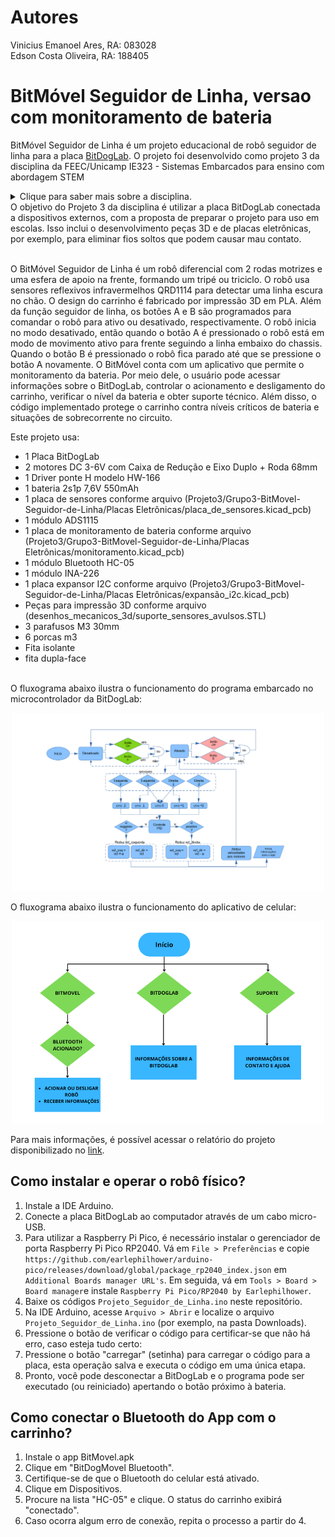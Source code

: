 # Autores

Vinicius Emanoel Ares, RA: 083028  
Edson Costa Oliveira, RA: 188405 

# BitMóvel Seguidor de Linha, versao com monitoramento de bateria

BitMóvel Seguidor de Linha é um projeto educacional de robô seguidor de linha para a placa [BitDogLab](https://github.com/BitDogLab/BitDogLab). O projeto foi desenvolvido como projeto 3 da disciplina da FEEC/Unicamp IE323 - Sistemas Embarcados para ensino com abordagem STEM
<details>
  <summary>Clique para saber mais sobre a disciplina.</summary>
  Sistemas Embarcados para ensino com abordagem STEM é uma disciplina da pós-graduação da FEEC-UNICAMP ofertada pelo professor Fabiano Fruett com auxílio do professor Daniel Vieira. O objetivo da matéria é desenvolver projetos que envolva IoT, eletrônica e IA com o intuito de levar ferramentas para os alunos do ensino fundamental e médio utilizando a abordagem STEM (Science, Technology, Engineering and Mathematics). [BitDogLab](https://cpg.fee.unicamp.br/lista/caderno_horario_show.php?id=1932).
</details>
O objetivo do Projeto 3 da disciplina é utilizar a placa BitDogLab conectada a dispositivos externos, com a proposta de preparar o projeto para uso em escolas. Isso inclui o desenvolvimento peças 3D e de placas eletrônicas, por exemplo, para eliminar fios soltos que podem causar mau contato.<br><br>

O BitMóvel Seguidor de Linha é um robô diferencial com 2 rodas motrizes e uma esfera de apoio na frente, formando um tripé ou triciclo. O robô usa sensores reflexivos infravermelhos QRD1114 para detectar uma linha escura no chão. O design do carrinho é fabricado por impressão 3D em PLA. Além da função seguidor de linha, os botões A e B são programados para comandar o robô para ativo ou desativado, respectivamente. O robô inicia no modo desativado, então quando o botão A é pressionado o robô está em modo de movimento ativo para frente seguindo a linha embaixo do chassis. Quando o botão B é pressionado o robô fica parado até que se pressione o botão A novamente. O BitMóvel conta com um aplicativo que permite o monitoramento da bateria. Por meio dele, o usuário pode acessar informações sobre o BitDogLab, controlar o acionamento e desligamento do carrinho, verificar o nível da bateria e obter suporte técnico. Além disso, o código implementado protege o carrinho contra níveis críticos de bateria e situações de sobrecorrente no circuito.

Este projeto usa:
- 1 Placa BitDogLab
- 2 motores DC 3-6V com Caixa de Redução e Eixo Duplo + Roda 68mm
- 1 Driver ponte H modelo HW-166
- 1 bateria 2s1p 7,6V 550mAh
- 1 placa de sensores conforme arquivo (Projeto3/Grupo3-BitMovel-Seguidor-de-Linha/Placas Eletrônicas/placa_de_sensores.kicad_pcb)
- 1 módulo ADS1115
- 1 placa de monitoramento de bateria conforme arquivo (Projeto3/Grupo3-BitMovel-Seguidor-de-Linha/Placas Eletrônicas/monitoramento.kicad_pcb)
- 1 módulo Bluetooth HC-05
- 1 módulo INA-226
- 1 placa expansor I2C conforme arquivo (Projeto3/Grupo3-BitMovel-Seguidor-de-Linha/Placas Eletrônicas/expansão_i2c.kicad_pcb)
- Peças para impressão 3D conforme arquivo (desenhos_mecanicos_3d/suporte_sensores_avulsos.STL)
- 3 parafusos M3 30mm
- 6 porcas m3
- Fita isolante
- fita dupla-face
<br><br>

O fluxograma abaixo ilustra o funcionamento do programa embarcado no microcontrolador da BitDogLab:

<div align="center">
<img src="./Fluxograma_rp2040.png" alt="Description of the image" width="500"/>
</div>


O fluxograma abaixo ilustra o funcionamento do aplicativo de celular:

<div align="center">
<img src="./Fluxograma_app_celular.png" alt="Description of the image" width="500"/>
</div>

Para mais informações, é possível acessar o relatório do projeto disponibilizado no [link](https://docs.google.com/document/d/1Ikr_fQ6nfiymL5znAn5tAetg0D3t27z1).

## Como instalar e operar o robô físico?

1. Instale a IDE Arduino.
2. Conecte a placa BitDogLab ao computador através de um cabo micro-USB.
3. Para utilizar a Raspberry Pi Pico, é necessário instalar o gerenciador de porta Raspberry Pi Pico RP2040. Vá em `File > Preferências` e copie `https://github.com/earlephilhower/arduino-pico/releases/download/global/package_rp2040_index.json` em `Additional Boards manager URL's`. Em seguida, vá em `Tools > Board > Board manager`e instale `Raspberry Pi Pico/RP2040 by Earlephilhower`.
4. Baixe os códigos `Projeto_Seguidor_de_Linha.ino` neste repositório.
5. Na IDE Arduino, acesse `Arquivo > Abrir` e localize o arquivo `Projeto_Seguidor_de_Linha.ino` (por exemplo, na pasta Downloads).
6. Pressione o botão de verificar o código para certificar-se que não há erro, caso esteja tudo certo:
7. Pressione o botão "carregar" (setinha) para carregar o código para a placa, esta operação salva e executa o código em uma única etapa.
8. Pronto, você pode desconectar a BitDogLab e o programa pode ser executado (ou reiniciado) apertando o botão próximo à bateria.

## Como conectar o Bluetooth do App com o carrinho? 

1. Instale o app BitMovel.apk
2. Clique em "BitDogMovel Bluetooth".
3. Certifique-se de que o Bluetooth do celular está ativado.
4. Clique em Dispositivos.
5. Procure na lista "HC-05" e clique. O status do carrinho exibirá "conectado".
6. Caso ocorra algum erro de conexão, repita o processo a partir do 4.
